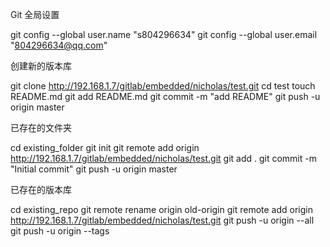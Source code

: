 Git 全局设置

git config --global user.name "s804296634"
git config --global user.email "804296634@qq.com"

创建新的版本库

git clone http://192.168.1.7/gitlab/embedded/nicholas/test.git
cd test
touch README.md
git add README.md
git commit -m "add README"
git push -u origin master


已存在的文件夹

cd existing_folder
git init
git remote add origin http://192.168.1.7/gitlab/embedded/nicholas/test.git
git add .
git commit -m "Initial commit"
git push -u origin master

已存在的版本库

cd existing_repo
git remote rename origin old-origin
git remote add origin http://192.168.1.7/gitlab/embedded/nicholas/test.git
git push -u origin --all
git push -u origin --tags
